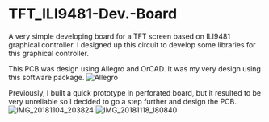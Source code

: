 # TFT_ILI9481-Dev.-Board
A very simple developing board for a TFT screen based on ILI9481 graphical controller. 
I designed up this circuit to develop some libraries for this graphical controller.

This PCB was design using Allegro and OrCAD. It was my very design using this software package.
![Allegro](https://user-images.githubusercontent.com/48243879/125199786-ca602080-e25f-11eb-8407-387dceebd20b.jpg)


Previously, I built a quick prototype in perforated board, but it resulted to be very unreliable so I decided to go a step further
and design the PCB.
![IMG_20181104_203824](https://user-images.githubusercontent.com/48243879/125199855-0eebbc00-e260-11eb-9726-28981b0b1069.jpg)
![IMG_20181118_180840](https://user-images.githubusercontent.com/48243879/125199945-73a71680-e260-11eb-8220-50dab982c701.jpg)
